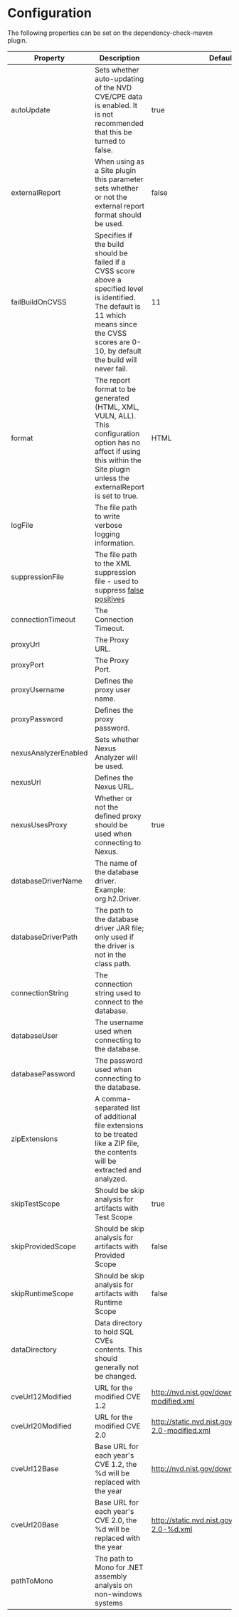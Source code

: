 Configuration
====================
The following properties can be set on the dependency-check-maven plugin.

Property             | Description                        | Default Value
---------------------|------------------------------------|------------------
autoUpdate           | Sets whether auto-updating of the NVD CVE/CPE data is enabled. It is not recommended that this be turned to false. | true
externalReport       | When using as a Site plugin this parameter sets whether or not the external report format should be used. | false
failBuildOnCVSS      | Specifies if the build should be failed if a CVSS score above a specified level is identified. The default is 11 which means since the CVSS scores are 0-10, by default the build will never fail.         | 11
format               | The report format to be generated (HTML, XML, VULN, ALL). This configuration option has no affect if using this within the Site plugin unless the externalReport is set to true. | HTML
logFile              | The file path to write verbose logging information. | &nbsp;
suppressionFile      | The file path to the XML suppression file \- used to suppress [false positives](../suppression.html) | &nbsp;
connectionTimeout    | The Connection Timeout.            | &nbsp;
proxyUrl             | The Proxy URL.                     | &nbsp;
proxyPort            | The Proxy Port.                    | &nbsp;
proxyUsername        | Defines the proxy user name.       | &nbsp;
proxyPassword        | Defines the proxy password.        | &nbsp;
nexusAnalyzerEnabled | Sets whether Nexus Analyzer will be used. | &nbsp;
nexusUrl             | Defines the Nexus URL. | &nbsp;
nexusUsesProxy       | Whether or not the defined proxy should be used when connecting to Nexus. | true
databaseDriverName   | The name of the database driver. Example: org.h2.Driver. | &nbsp;
databaseDriverPath   | The path to the database driver JAR file; only used if the driver is not in the class path. | &nbsp;
connectionString     | The connection string used to connect to the database. | &nbsp;
databaseUser         | The username used when connecting to the database. | &nbsp;
databasePassword     | The password used when connecting to the database. | &nbsp;
zipExtensions        | A comma-separated list of additional file extensions to be treated like a ZIP file, the contents will be extracted and analyzed. | &nbsp;
skipTestScope        | Should be skip analysis for artifacts with Test Scope | true
skipProvidedScope    | Should be skip analysis for artifacts with Provided Scope | false
skipRuntimeScope     | Should be skip analysis for artifacts with Runtime Scope | false
dataDirectory        | Data directory to hold SQL CVEs contents. This should generally not be changed. | &nbsp;
cveUrl12Modified     | URL for the modified CVE 1.2 | http://nvd.nist.gov/download/nvdcve-modified.xml
cveUrl20Modified     | URL for the modified CVE 2.0 | http://static.nvd.nist.gov/feeds/xml/cve/nvdcve-2.0-modified.xml
cveUrl12Base         | Base URL for each year's CVE 1.2, the %d will be replaced with the year | http://nvd.nist.gov/download/nvdcve-%d.xml
cveUrl20Base         | Base URL for each year's CVE 2.0, the %d will be replaced with the year | http://static.nvd.nist.gov/feeds/xml/cve/nvdcve-2.0-%d.xml
pathToMono           | The path to Mono for .NET assembly analysis on non-windows systems | &nbsp;
